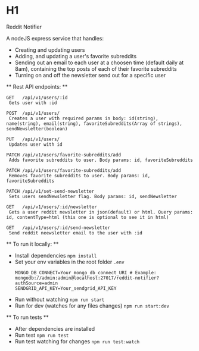 # H1
Reddit Notifier

A nodeJS express service that handles:
 - Creating and updating users
 - Adding, and updating a user's favorite subreddits
 - Sending out an email to each user at a choosen time (default daily at 8am), containing the top posts of each of their favorite subreddits
 - Turning on and off the newsletter send out for a specific user

 ** Rest API endpoints: **

 ```
 GET   /api/v1/users/:id
  Gets user with :id

 POST  /api/v1/users/
  Creates a user with required params in body: id(string), name(string), email(string), favoriteSubreddits(Array of strings), sendNewsletter(boolean)

 PUT   /api/v1/users/
  Updates user with id

 PATCH /api/v1/users/favorite-subreddits/add
  Adds favorite subreddits to user. Body params: id, favoriteSubreddits

 PATCH /api/v1/users/favorite-subreddits/add
  Removes favorite subreddits to user. Body params: id, favoriteSubreddits

 PATCH /api/v1/set-send-newsletter
  Sets users sendNewsletter flag. Body params: id, sendNewsletter

 GET   /api/v1/users/:id/newsletter
  Gets a user reddit newsletter in json(default) or html. Query params: id, contentType=html (this one is optional to see it in html)
  
 GET   /api/v1/users/:id/send-newsletter
  Send reddit neewsletter email to the user with :id

 ```

** To run it locally: **
  - Install dependencies `npm install`
  - Set your env variables in the root folder `.env`
    ```
    MONGO_DB_CONNECT=Your_mongo_db_connect_URI # Example: mongodb://admin:admin@localhost:27017/reddit-notifier?authSource=admin
    SENDGRID_API_KEY=Your_sendgrid_API_KEY
    ```
  - Run without watching `npm run start`
  - Run for dev (watches for any files changes) `npm run start:dev`

** To run tests **
  - After dependencies are installed
  - Run test `npm run test`
  - Run test watching for changes `npm run test:watch`


